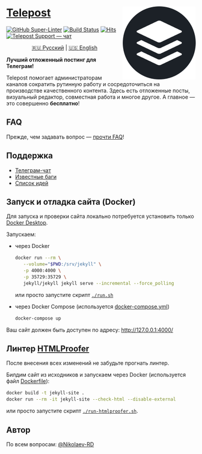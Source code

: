 # <a href="https://telepost.me/">Telepost</a> <img src="images/telepost_icon-194x194.png" alt="Telepost logo" align="right" />

[![GitHub Super-Linter](https://github.com/Telepost-me/telepost-me.github.io/workflows/Linters/badge.svg)](https://github.com/marketplace/actions/super-linter)
[![Build Status](https://travis-ci.com/Telepost-me/telepost-me.github.io.svg?branch=master)](https://travis-ci.com/Telepost-me/telepost-me.github.io)
[![Hits](https://hits.seeyoufarm.com/api/count/incr/badge.svg?url=https%3A%2F%2Fgithub.com%2FTelepost-me%2Ftelepost-me.github.io&count_bg=%2379C83D&title_bg=%23555555&icon=telegram.svg&icon_color=%23F5F5F5&title=hits&edge_flat=false)](https://hits.seeyoufarm.com)
[![Telepost Support — чат](https://shields.io/badge/Telepost-Чат-green?logo=telegram&style=social)](https://t.me/joinchat/Ypg01CdfpW5jNWFi)

<p align="center">
   <a href="README.md">🇷🇺 Русский</a> | <a href="README.en.md">🇺🇸 English</a>
</p>

**Лучший отложенный постинг для Телеграм!**

Telepost помогает администраторам каналов сократить рутинную работу и сосредоточиться на производстве качественного контента. Здесь есть отложенные посты, визуальный редактор, совместная работа и многое другое. А главное — это совершенно **бесплатно**!

## FAQ

Прежде, чем задавать вопрос — [прочти FAQ](https://telepost-me.github.io/faq)!

## Поддержка

* [Телеграм-чат](https://t.me/joinchat/Ypg01CdfpW5jNWFi)
* [Известные баги](https://github.com/Telepost-me/support/issues?q=is%3Aissue+is%3Aopen+label%3Abug)
* [Список идей](https://github.com/Telepost-me/support/issues?q=is%3Aissue+is%3Aopen+label%3Aidea)

## Запуск и отладка сайта (Docker)

Для запуска и проверки сайта локально потребуется установить только [Docker Desktop](https://docs.docker.com/desktop/).

Запускаем:

* через Docker

   ```bash
   docker run --rm \
      --volume="$PWD:/srv/jekyll" \
      -p 4000:4000 \
      -p 35729:35729 \
      jekyll/jekyll jekyll serve --incremental --force_polling
   ```

   или просто запустите скрипт [`./run.sh`](run.sh)

* через Docker Compose (используется [docker-compose.yml](docker-compose.yml))

   ```bash
   docker-compose up
   ```

Ваш сайт должен быть доступен по адресу: <http://127.0.0.1:4000/>

## Линтер [HTMLProofer](https://github.com/gjtorikian/html-proofer)

После внесения всех изменений не забудьте прогнать линтер.

Билдим сайт из исходников и запускаем через Docker (используется файл [Dockerfile](Dockerfile)):

```bash
docker build -t jekyll-site .
docker run --rm -it jekyll-site --check-html --disable-external
```

или просто запустите скрипт [`./run-htmlproofer.sh`](run-htmlproofer.sh).

## Автор

По всем вопросам: [@Nikolaev-RD](https://github.com/nikolaev-rd)

